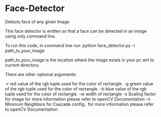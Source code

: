# Face-Detector
Detects face of any given Image

This face detector is written so that a face can be detected in an image using only command line.

To run this code, in command line run:
python face_detector.py -i path_to_your_image


path_to_your_image is the location where the image exists in your pc wrt to current directory.

There are other optional arguments:

-r red value of the rgb tuple used for the color of rectangle.
-g green value of the rgb tuple used for the color of rectangle.
-b blue value of the rgb tuple used for the color of rectangle.
-w width of rectangle
-s Scaling factor for image for more information please refer to openCV Documentation
-n Minimum Neighbors for Cascade config.. for more information please refer to openCV Documentation
